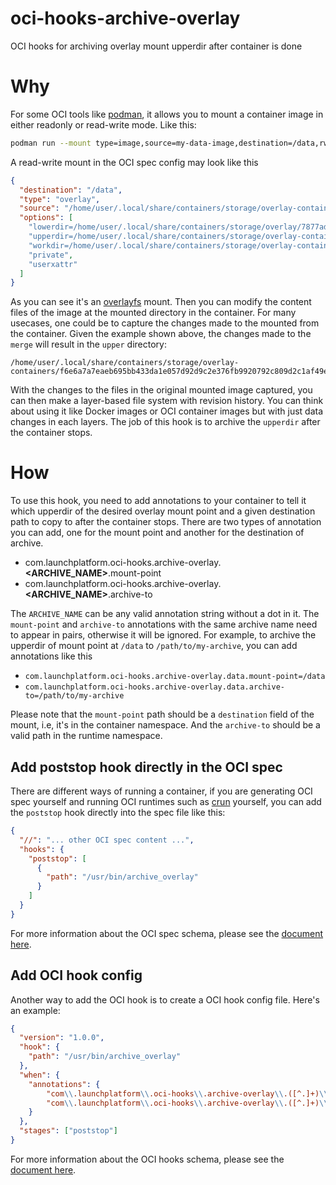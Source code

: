 # oci-hooks-archive-overlay
OCI hooks for archiving overlay mount upperdir after container is done

# Why

For some OCI tools like [podman](https://podman.io), it allows you to mount a container image in either readonly or read-write mode.
Like this:

```bash
podman run --mount type=image,source=my-data-image,destination=/data,rw=true -it alpine
```

A read-write mount in the OCI spec config may look like this

```json
{
  "destination": "/data",
  "type": "overlay",
  "source": "/home/user/.local/share/containers/storage/overlay-containers/f6e6a7a7eaeb695bb433da1e057d92d9c2e376fb9920792c809d2c1af49e5709/userdata/overlay/3190055391/merge",
  "options": [
    "lowerdir=/home/user/.local/share/containers/storage/overlay/7877ad4aca46f49c306c8044f0d2a1528b642db9aed165f8b022f2b59fc9c237/merged",
    "upperdir=/home/user/.local/share/containers/storage/overlay-containers/f6e6a7a7eaeb695bb433da1e057d92d9c2e376fb9920792c809d2c1af49e5709/userdata/overlay/3190055391/upper",
    "workdir=/home/user/.local/share/containers/storage/overlay-containers/f6e6a7a7eaeb695bb433da1e057d92d9c2e376fb9920792c809d2c1af49e5709/userdata/overlay/3190055391/work",
    "private",
    "userxattr"
  ]
}
```

As you can see it's an [overlayfs](https://docs.kernel.org/filesystems/overlayfs.html) mount.
Then you can modify the content files of the image at the mounted directory in the container.
For many usecases, one could be to capture the changes made to the mounted from the container.
Given the example shown above, the changes made to the `merge` will result in the `upper` directory:

```
/home/user/.local/share/containers/storage/overlay-containers/f6e6a7a7eaeb695bb433da1e057d92d9c2e376fb9920792c809d2c1af49e5709/userdata/overlay/3190055391/upper
```

With the changes to the files in the original mounted image captured, you can then make a layer-based file system with revision history.
You can think about using it like Docker images or OCI container images but with just data changes in each layers.
The job of this hook is to archive the `upperdir` after the container stops.

# How

To use this hook, you need to add annotations to your container to tell it which upperdir of the desired overlay mount point and a given destination path to copy to after the container stops.
There are two types of annotation you can add, one for the mount point and another for the destination of archive.

- com.launchplatform.oci-hooks.archive-overlay.**<ARCHIVE_NAME>**.mount-point
- com.launchplatform.oci-hooks.archive-overlay.**<ARCHIVE_NAME>**.archive-to

The `ARCHIVE_NAME` can be any valid annotation string without a dot in it.
The `mount-point` and `archive-to` annotations with the same archive name need to appear in pairs, otherwise it will be ignored.
For example, to archive the upperdir of mount point at `/data` to `/path/to/my-archive`, you can add annotations like this

- `com.launchplatform.oci-hooks.archive-overlay.data.mount-point=/data`
- `com.launchplatform.oci-hooks.archive-overlay.data.archive-to=/path/to/my-archive`

Please note that the `mount-point` path should be a `destination` field of the mount, i.e, it's in the container namespace.
And the `archive-to` should be a valid path in the runtime namespace.

## Add poststop hook directly in the OCI spec

There are different ways of running a container, if you are generating OCI spec yourself and running OCI runtimes such as [crun](https://github.com/containers/crun) yourself, you can add the `poststop` hook directly into the spec file like this:

```json
{
  "//": "... other OCI spec content ...",
  "hooks": {
    "poststop": [
      {
        "path": "/usr/bin/archive_overlay"
      }
    ]
  }
}
```

For more information about the OCI spec schema, please see the [document here]([https://github.com/containers/podman/blob/v3.4.7/pkg/hooks/docs/oci-hooks.5.md](https://github.com/opencontainers/runtime-spec/blob/48415de180cf7d5168ca53a5aa27b6fcec8e4d81/config.md#posix-platform-hooks)).

## Add OCI hook config

Another way to add the OCI hook is to create a OCI hook config file.
Here's an example:

```json
{
  "version": "1.0.0",
  "hook": {
    "path": "/usr/bin/archive_overlay"
  },
  "when": {
    "annotations": {
        "com\\.launchplatform\\.oci-hooks\\.archive-overlay\\.([^.]+)\\.mount-point": "(.+)",
        "com\\.launchplatform\\.oci-hooks\\.archive-overlay\\.([^.]+)\\.archive-to": "(.+)"
    }
  },
  "stages": ["poststop"]
}
```

For more information about the OCI hooks schema, please see the [document here](https://github.com/containers/podman/blob/v3.4.7/pkg/hooks/docs/oci-hooks.5.md).
